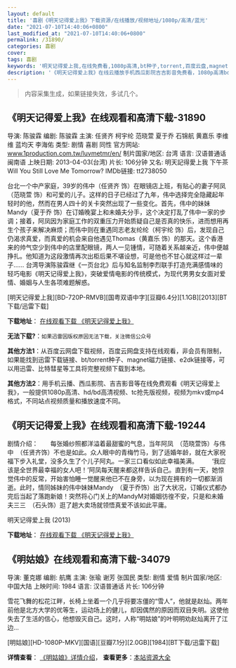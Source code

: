 ```yaml
---
layout: default
title: '喜剧《明天记得爱上我》下载资源/在线播放/视频地址/1080p/高清/蓝光'
date: "2021-07-10T14:40:06+0800"
last_modified_at: "2021-07-10T14:40:06+0800"
permalink: /31890/
categories: 喜剧
cover:
tags: 喜剧
keywords: '明天记得爱上我,在线免费看,1080p高清,bt种子,torrent,百度云盘,magnet,磁力链,迅雷下载资源'
description: '《明天记得爱上我》在线云播放手机西瓜影院吉吉影音免费看，1080p高清bd/hd未删减完整版和tc抢先枪版，mkv/mp4格式，附带bt/torrent种子、magnet/磁力链、百度云盘、网盘资源迅雷下载链接'
---
```


>内容采集生成，如果链接失效，多试几个。


## 《明天记得爱上我》在线观看和高清下载-31890

导演: 陈骏霖 编剧: 陈骏霖 主演: 任贤齐 柯宇纶 范晓萱 夏于乔 石锦航 黄嘉乐 李维维 蓝均天 李海佑 类型: 剧情 喜剧 同性 官方网站: www.1production.com.tw/luvmetmr/en/ 制片国家/地区: 台湾 语言: 汉语普通话 闽南语 上映日期: 2013-04-03(台湾) 片长: 106分钟 又名: 明天記得愛上我 下午茶 Will You Still Love Me Tomorrow? IMDb链接: tt2738050

台北一个中产家庭，39岁的伟中（任贤齐 饰）在眼镜店上班，有贴心的妻子阿凤（范晓萱 饰）和可爱的儿子。这样的日子已经过了九年，伟中选择完全隐藏起年轻时的他，然而在男人四十的关卡突然出现了一些变化。首先，伟中的妹妹Mandy（夏于乔 饰）在订婚晚宴上和未婚夫分手，这个决定打乱了伟中一家的步调；接着，阿凤因为家庭工作的双重压力开始质疑自己是否真的快乐，进而想用再生个孩子来解决麻烦；而伟中则在重遇同志老友纶纶（柯宇纶 饰）后，发现自己仍渴求真爱，而真爱的机会来自他遇见Thomas（黄嘉乐 饰）的那天。这个香港来的帅气空少到伟中的店里配眼镜，两人一见锺情，可随着关系越亲近，伟中便越挣扎。他知道为这段激情再次出柜后果不堪设想，可是他也不甘心就这样过一辈子…… 台湾导演陈骏霖继《一页台北》后与知名监制李烈联手打造充满感情味的轻巧电影《明天记得爱上我》，突破爱情电影的传统模式，为现代男男女女面对爱情、婚姻与人生各项难题解惑。


[明天记得爱上我][BD-720P-RMVB][国粤双语中字][豆瓣6.4分][1.1GB][2013][BT下载/迅雷下载]

**下载地址**： [在线观看下载 《明天记得爱上我》](https://www.btdx8.com/torrent/will_you_still_love_me_tomorrow_2013.html) 


**无法下载?**：`如果迅雷因版权原因无法下载，关注微信公众号 `

**其他方法1**：从百度云网盘下载视频，百度云网盘支持在线观看，非会员有限制，如果能找到迅雷下载链接、bt/torrent种子、magnet磁力链接、e2dk链接等，可以用迅雷、比特彗星等工具将完整视频下载到本地。

**其他方法2**：用手机云播、西瓜影院、吉吉影音等在线免费观看《明天记得爱上我》，一般提供1080p高清、hd/bd高清视频、tc抢先版视频，视频为mkv或mp4格式，不同站点视频质量和播放速度不同。


## 《明天记得爱上我》在线观看和高清下载-19244

剧情介绍：　　每张婚纱照都洋溢着最甜蜜的气息，当年阿凤　（范晓萱饰）与伟中　（任贤齐饰）不也是如此。众人眼中的青梅竹马，到了适婚年龄，就在大家祝福下步入礼堂，没多久生了个儿子阿丸。一家三口看似如此幸福美满。   　　‘我应该是全世界最幸福的女人吧！’阿凤每天醒来都这样告诉自己。直到有一天，她惊觉伟中的反常，开始害怕睡一觉醒来他已不在身旁，以为现在拥有的一切都渐消逝。此时，情同姊妹的伟中妹妹Mandy　（夏于乔饰）出了大状况，订婚仪式都办完后当起了落跑新娘！突然将心门关上的MandyM对婚姻彷徨不安，只是和未婚夫三三　（石头饰）逛了趟大卖场就领悟真爱不该如此平庸。


明天记得爱上我 (2013)

**下载地址**： [在线观看下载 《明天记得爱上我》](https://www.btbtdy.me/btdy/dy2457.html) 


## 《明姑娘》在线观看和高清下载-34079

导演: 董克娜 编剧: 航鹰 主演: 张瑜 谢芳 张国民 类型: 剧情 爱情 制片国家/地区: 中国大陆 上映时间: 1984 语言: 汉语普通话 片长: 106分钟

雪花飞舞的松花江畔，长椅上坐着一个几乎将要冻僵的“雪人”，他就是赵灿。两年前他是北方大学的优等生，运动场上的健儿，却因偶然的原因而双目失明。这使他失去了生活的信心，他想毁灭自己。这时，人称“明姑娘”的叶明明劝赵灿离开了江边…


[明姑娘][HD-1080P-MKV][国语][豆瓣7.1分][2.0GB][1984][BT下载/迅雷下载]

**详情查看**： [《明姑娘》详情介绍](/movie/34079/)， **查看更多**：[本站资源大全](/movie/t/all/)

